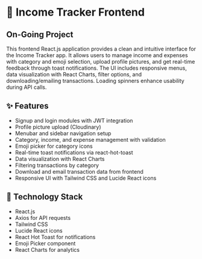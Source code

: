 # 💸 Income Tracker Frontend
## On-Going Project

This frontend React.js application provides a clean and intuitive interface for the Income Tracker app. It allows users to manage income and expenses with category and emoji selection, upload profile pictures, and get real-time feedback through toast notifications. The UI includes responsive menus, data visualization with React Charts, filter options, and downloading/emailing transactions. Loading spinners enhance usability during API calls.

## ✨ Features
- Signup and login modules with JWT integration  
- Profile picture upload (Cloudinary)  
- Menubar and sidebar navigation setup  
- Category, income, and expense management with validation  
- Emoji picker for category icons  
- Real-time toast notifications via react-hot-toast  
- Data visualization with React Charts  
- Filtering transactions by category  
- Download and email transaction data from frontend  
- Responsive UI with Tailwind CSS and Lucide React icons  

## 🧱 Technology Stack
- React.js  
- Axios for API requests  
- Tailwind CSS  
- Lucide React icons  
- React Hot Toast for notifications  
- Emoji Picker component  
- React Charts for analytics  
